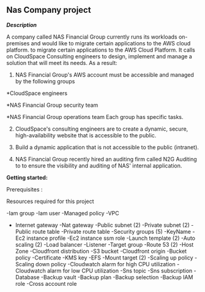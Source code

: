 ## Nas Company project 


***Description***

A company called NAS Financial Group currently runs its workloads on-premises and would like to migrate certain applications to the AWS cloud platform. 
to migrate certain applications to the AWS Cloud Platform. It calls on CloudSpace Consulting engineers to design, implement and manage a solution that will meet its needs.
As a result: 

1) NAS Financial Group's AWS account must be accessible and managed by the following groups

*CloudSpace engineers

*NAS Financial Group security team 

*NAS Financial Group operations team 
Each group has specific tasks.

2) CloudSpace's consulting engineers are to create a dynamic, secure, high-availability website that is accessible to the public.

3) Build a dynamic application that is not accessible to the public (intranet).

4) NAS Financial Group recently hired an auditing firm called N2G Auditing to 
to ensure the visibility and auditing of NAS' internal application.
 
**Getting started:**

Prerequisites : 

Resources required for this project

-Iam  group
-Iam user
-Managed policy
-VPC
- Internet gateway 
-Nat gateway
-Public subnet (2) 
-Private subnet (2) 
-Public route table
-Private route table
-Security groups (5)
-KeyName
-Ec2 instance profile
-Ec2 instance ssm role
-Launch template (2)
-Auto scaling (2)
-Load balancer
-Listener
-Target group
-Route 53 (2) 
-Host Zone
-Cloudfront distribution
-S3 bucket
-Cloudfront origin
-Bucket policy
-Certificate
-KMS key
-EFS
-Mount target (2)
-Scaling up policy
-Scaling down policy
-Cloudwatch alarm for high CPU utilization
-Cloudwatch alarm for low CPU utilization
-Sns topic
-Sns subscription
-Database
-Backup vault
-Backup plan
-Backup selection
-Backup IAM role
-Cross account role
